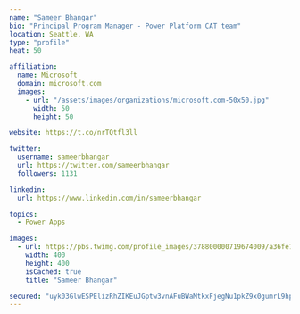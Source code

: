 ```yaml
---
name: "Sameer Bhangar"
bio: "Principal Program Manager - Power Platform CAT team"
location: Seattle, WA
type: "profile"
heat: 50

affiliation:
  name: Microsoft
  domain: microsoft.com
  images:
    - url: "/assets/images/organizations/microsoft.com-50x50.jpg"
      width: 50
      height: 50

website: https://t.co/nrTQtfl3ll

twitter:
  username: sameerbhangar
  url: https://twitter.com/sameerbhangar
  followers: 1131

linkedin:
  url: https://www.linkedin.com/in/sameerbhangar

topics:
  - Power Apps

images:
  - url: https://pbs.twimg.com/profile_images/378800000719674009/a36fe7ddfab1778b76e5793772e43798_400x400.jpeg
    width: 400
    height: 400
    isCached: true
    title: "Sameer Bhangar"

secured: "uyk03GlwESPElizRhZIKEuJGptw3vnAFuBWaMtkxFjegNu1pkZ9x0gumrL9hphIjovaFkWAR0XB+nUYs74HxcoiDM0oDOSaMYZAWZvVUWUfKqrSmITE2Mq/HGZgW7oY5anAGUw2RjyE4fpvsYTa1MNAM6eVQ4bb/1GSaODMRZWjPZe2OolZPAEFNKz6Wq+f8GOZBogcLKFVlSGniEssrDLJVYQObdG9RVXZ10+Kkt8w77mJaZQYRV3kFyGckNMU+rh2/fcAAFj4RRp0ABk5nvDzCFaGxvZbhlMZd9WG4FZ/Wecc1yxEZ9+FjH/nPunS/SK5QzDruR5oVSh3VfouwYJnZ0Ak4lZlBexkCPHBIapKhizPE4eBmw3kwWxy0GVAtTiAGGNz/qF5PKvZqQlNrY4M3Ri4nWER6IQJsK7LCbIk=;rxU+VhxFy8D8PRdjuIMAEQ=="
---
```


